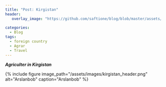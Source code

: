 ```yaml
---
title: "Post: Kirgistan"
header:
   overlay_image: "https://github.com/saftione/blog/blob/master/assets/images/kirgistan_header.jpg?raw=true"
   
categories:
  - Blog
tags:
  - foreign country
  - Agrar
  - Travel
---
```


***Agriculter in Kirgistan***

{% include figure image_path="/assets/images/kirgistan_header.png" alt="Arslanbob" caption="Arslanbob" %}
